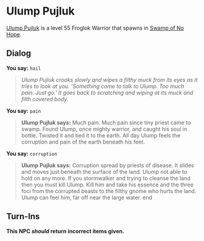 # Ulump Pujluk



[Ulump Pujluk](/npc/83030) is a level 55 Froglok Warrior that spawns in [Swamp of No Hope](/zone/83).



## Dialog

**You say:** `hail`



>*Ulump Pujluk croaks slowly and wipes a filthy muck from its eyes as it tries to look at you. 'Something come to talk to Ulump. Too much pain. Just go.' It goes back to scratching and wiping at its muck and filth covered body.*

**You say:** `pain`



>**Ulump Pujluk says:** Much pain. Much pain since tiny priest came to swamp. Found Ulump, once mighty warrior, and caught his soul in bottle. Twisted it and tied it to the earth. All day Ulump feels the corruption and pain of the earth beneath his feet.

**You say:** `corruption`



>**Ulump Pujluk says:** Corruption spread by priests of disease. It slides and moves just beneath the surface of the land. Ulump not able to hold on any more. If you stormwalker and trying to cleanse the land then you must kill Ulump. Kill him and take his essence and the three foci from the corrupted beasts to the filthy gnome who hurts the land. Ulump can feel him, far off near the large water.
end



## Turn-Ins



**This NPC *should* return incorrect items given.**





